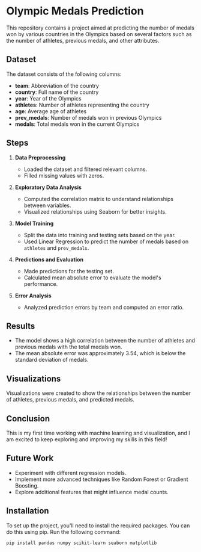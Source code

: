 # Olympic Medals Prediction

This repository contains a project aimed at predicting the number of medals won by various countries in the Olympics based on several factors such as the number of athletes, previous medals, and other attributes. 

## Dataset

The dataset consists of the following columns:
- **team**: Abbreviation of the country
- **country**: Full name of the country
- **year**: Year of the Olympics
- **athletes**: Number of athletes representing the country
- **age**: Average age of athletes
- **prev_medals**: Number of medals won in previous Olympics
- **medals**: Total medals won in the current Olympics

## Steps

1. **Data Preprocessing**
   - Loaded the dataset and filtered relevant columns.
   - Filled missing values with zeros.

2. **Exploratory Data Analysis**
   - Computed the correlation matrix to understand relationships between variables.
   - Visualized relationships using Seaborn for better insights.

3. **Model Training**
   - Split the data into training and testing sets based on the year.
   - Used Linear Regression to predict the number of medals based on `athletes` and `prev_medals`.

4. **Predictions and Evaluation**
   - Made predictions for the testing set.
   - Calculated mean absolute error to evaluate the model's performance.

5. **Error Analysis**
   - Analyzed prediction errors by team and computed an error ratio.

## Results

- The model shows a high correlation between the number of athletes and previous medals with the total medals won.
- The mean absolute error was approximately 3.54, which is below the standard deviation of medals.

## Visualizations

Visualizations were created to show the relationships between the number of athletes, previous medals, and predicted medals. 

## Conclusion

This is my first time working with machine learning and visualization, and I am excited to keep exploring and improving my skills in this field!

## Future Work

- Experiment with different regression models.
- Implement more advanced techniques like Random Forest or Gradient Boosting.
- Explore additional features that might influence medal counts.

## Installation

To set up the project, you'll need to install the required packages. You can do this using pip. Run the following command:

```bash
pip install pandas numpy scikit-learn seaborn matplotlib
